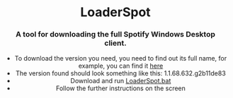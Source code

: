 <center>
    <h1 align="center">LoaderSpot
</h1>
    <h3 align="center">A tool for downloading the full Spotify Windows Desktop client.</h4
</center>

      
- To download the version you need, you need to find out its full name, for example, you can find it [here](https://www.spotify.com/us/opensource)
- The version found should look something like this: 1.1.68.632.g2b11de83
- Download and run [LoaderSpot.bat](https://cutt.ly/JExUy35)
- Follow the further instructions on the screen
      
